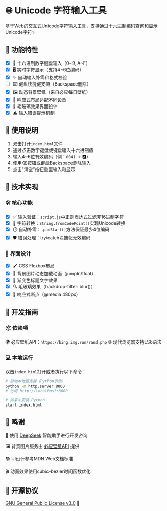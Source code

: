 # 🌐 Unicode 字符输入工具

基于Web的交互式Unicode字符输入工具，支持通过十六进制编码查询和显示Unicode字符✨

## 🚀 功能特性
- [x] 🔢 十六进制数字键盘输入（0~9, A~F）
- [x] 🖥️ 实时字符显示（支持4~6位编码）
- [x] ✨ 自动输入补零和格式校验
- [ ] ⌨️ 键盘快捷键支持（Backspace删除）
- [x] 🖼️ 动态背景壁纸（来自必应每日壁纸）
- [x] 📱 响应式布局适配不同设备
- [x] 🔮 毛玻璃效果界面设计
- [x] ⚠️ 输入错误提示机制

## 📖 使用说明
1. 双击打开`index.html`文件
2. 通过点击数字键盘或键盘输入十六进制值
3. 输入4~6位有效编码（例：`0041` → 🅰️）
4. 使用⌫按钮或键盘Backspace删除输入
5. 点击"清空"按钮重置输入和显示

## 🔧 技术实现
### 🛠️ 核心功能
- [x] ✅ 输入验证：`script.js`中正则表达式过滤非16进制字符
- [x] 🔄 字符转换：`String.fromCodePoint()`实现Unicode转换
- [x] ⏱️ 自动补零：`.padStart()`方法保证最少4位编码
- [x] 🛡️ 错误处理：try/catch块捕获无效编码

### 🎨 界面设计
- [x] 🖌️ CSS Flexbox布局
- [x] 🌟 背景图片动态加载动画（jumpIn/float）
- [x] 🌈 渐变色标题文字效果
- [x] 🔍 毛玻璃效果（backdrop-filter: blur()）
- [x] 📲 响应式断点（@media 480px）

## 🚦 开发指南
### 📦 依赖项
🌍 必应壁纸API：`https://bing.img.run/rand.php`
🌐 现代浏览器支持ES6语法

### 💻 本地运行

双击`index.html`打开或者执行以下命令：

```bash
# 启动本地服务器（Python示例）
python -m http.server 8000
# 访问 http://localhost:8000
```

```bash
# 如果未安装 Python
start index.html
```


## 🙏 鸣谢
🌟 使用 [DeepSeek](https://www.deepseek.com) 智能助手进行开发咨询

🖼️ 背景图片服务由 [必应壁纸API](https://bing.img.run) 提供

📚 UI设计参考MDN Web文档标准

🎬 动画效果使用cubic-bezier时间函数优化

## 📜 开源协议
[GNU General Public License v3.0](LICENSE) 📄